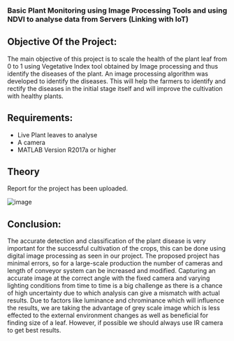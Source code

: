 ### Basic Plant Monitoring using Image Processing Tools and using NDVI to analyse data from Servers (Linking with IoT)

## Objective Of the Project:

The main objective of this project is to scale the health of the plant leaf from 0 to 1 using Vegetative Index tool obtained by Image processing and thus identify the diseases of the plant. An image processing algorithm was developed to identify the diseases. This will help the farmers to identify and rectify the diseases in the initial stage itself and will improve the cultivation with healthy plants.

## Requirements: 

* Live Plant leaves to analyse
* A camera
* MATLAB Version R2017a or higher 

## Theory

Report for the project has been uploaded. 

![image](https://user-images.githubusercontent.com/59824729/121490085-52999e80-c9f2-11eb-965f-a8d846c17aec.png)

## Conclusion:

The accurate detection and classification of the plant disease is very important for the successful cultivation of the crops, this can be done using digital image processing as seen in our project.
The proposed project has minimal errors, so for a large-scale production the number of cameras and length of conveyor system can be increased and modified. Capturing an accurate image at the correct angle with the fixed camera and varying lighting conditions from time to time is a big challenge as there is a chance of high uncertainty due to which analysis can give a mismatch with actual results. Due to factors like luminance and chrominance which will influence the results, we are taking the advantage of grey scale image which is less effected to the external environment changes as well as beneficial for finding size of a leaf. However, if possible we should always use IR camera to get best results.



